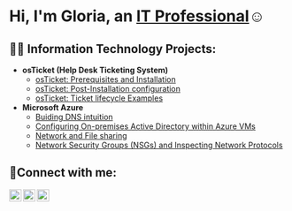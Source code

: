 <h1>Hi, I'm Gloria, an <a href="https://www.linkedin.com/in/berimana-gloria-082035160/">IT Professional</a>☺</h1>

<h2>👨‍💻 Information Technology Projects:</h2>

- <b>osTicket (Help Desk Ticketing System)</b>
  - [osTicket: Prerequisites and Installation](https://github.com/Gloria483/osticket-prereqs)
  - [osTicket: Post-Installation configuration](https://github.com/Gloria483/post-install-config)
  - [osTicket: Ticket lifecycle Examples](https://github.com/Gloria483/ticket-lifecycle)
- <b>Microsoft Azure</b>
  - [Buiding DNS intuition](https://github.com/Gloria483/ticket-lifecycle)
  - [Configuring On-premises Active Directory within Azure VMs](https://github.com/Gloria485/configure-ad)
  - [Network and File sharing](https://github.com/Gloria485/azure-network-file-sharing)
  - [Network Security Groups (NSGs) and Inspecting Network Protocols](https://github.com/Gloria485/azure-network-protocols)

<h2>🤳Connect with me:</h2>

[<img align="left" alt="Josh | Twitter" width="22px" src="https://cdn.jsdelivr.net/npm/simple-icons@v3/icons/twitter.svg" />][twitter]
[<img align="left" alt="Josh | LinkedIn" width="22px" src="https://cdn.jsdelivr.net/npm/simple-icons@v3/icons/linkedin.svg" />][linkedin]
[<img align="left" alt="Josh | Instagram" width="22px" src="https://cdn.jsdelivr.net/npm/simple-icons@v3/icons/instagram.svg" />][instagram]

[twitter]: https://twitter.com/Gloria
[instagram]: https://www.instagram.com/Gloria
[linkedin]: https://linkedin.com/in/berimana-gloria-082035160
